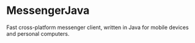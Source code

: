 # MessengerJava
Fast cross-platform messenger client, written in Java for mobile devices and personal computers.
